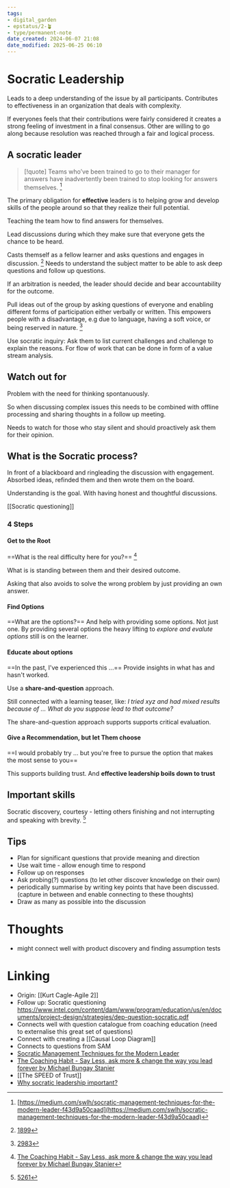 ```yaml
---
tags: 
- digital_garden
- epstatus/2-🪴
- type/permanent-note
date_created: 2024-06-07 21:08
date_modified: 2025-06-25 06:10
---
```

# Socratic Leadership

Leads to a deep understanding of the issue by all participants. Contributes to effectiveness in an organization that deals with complexity.

If everyones feels that their contributions were fairly considered it creates a strong feeling of investment in a final consensus. 
Other are willing to go along because resolution was reached through a fair and logical process.

## A socratic leader

> [!quote]
> Teams who’ve been trained to go to their manager for answers have inadvertently been trained to stop looking for answers themselves. [^1]

The primary obligation for **effective** leaders is to helping grow and develop skills of the people around so that they realize their full potential. 

Teaching the team how to find answers for themselves.

Lead discussions during which they make sure that everyone gets the chance to be heard.

Casts themself as a fellow learner and asks questions and engages in discussion. [^2] 
Needs to understand the subject matter to be able to ask deep questions and follow up questions.

If an arbitration is needed, the leader should decide and bear accountability for the outcome.

Pull ideas out of the group by asking questions of everyone and enabling different forms of participation either verbally or written. This empowers people with a disadvantage, e.g due to language, having a soft voice, or being reserved in nature. [^3]

Use socratic inquiry: Ask them to list current challenges and challenge to explain the reasons. For flow of work that can be done in form of a value stream analysis.

## Watch out for

Problem with the need for thinking spontanuously. 

So when discussing complex issues this needs to be combined with offline processing and sharing thoughts in a follow up meeting.

Needs to watch for those who stay silent and should proactively ask them for their opinion.

## What is the Socratic process?

In front of a blackboard and ringleading the discussion with engagement. Absorbed ideas, refinded them and then wrote them on the board.

Understanding is the goal. With having honest and thoughtful discussions.

[[Socratic questioning]]

### 4 Steps

#### Get to the Root

==What is the real difficulty here for you?== [^5]

What is is standing between them and their desired outcome.

Asking that also avoids to solve the wrong problem by just providing an own answer. 

#### Find Options

==What are the options?==
And help with providing some options. Not just one. By providing several options the heavy lifting to *explore and evalute options* still is on the learner.

#### Educate about options

==In the past, I've experienced this ...==
Provide insights in what has and hasn't worked.

Use a **share-and-question** approach.

Still connected with a learning teaser, like:
*I tried xyz and had mixed results because of ... What do you suppose lead to that outcome?*

The share-and-question approach supports  supports critical evaluation. 

#### Give a Recommendation, but let Them choose

==I would probably try ... but you're free to pursue the option that makes the most sense to you==

This supports building trust. And **effective leadership boils down to trust**

## Important skills

Socratic discovery, courtesy - letting others finishing and not interrupting and speaking with brevity. [^6]

## Tips

+ Plan for significant questions that provide meaning and direction
+ Use wait time - allow enough time to respond
+ Follow up on responses
+ Ask probing(?) questions (to let other discover knowledge on their own)
+ periodically summarise by writing key points that have been discussed. (capture in between and enable connecting to these thoughts)
+ Draw as many as possible into the discussion

# Thoughts

+ might connect well with product discovery and finding assumption tests

# Linking

+ Origin: [[Kurt Cagle-Agile 2]]
+ Follow up: Socratic questioning https://www.intel.com/content/dam/www/program/education/us/en/documents/project-design/strategies/dep-question-socratic.pdf
+ Connects well with question catalogue from coaching education (need to externalise this great set of questions)
+ Connect with creating a [[Causal Loop Diagram]]
+ Connects to questions from SAM
+ [Socratic Management Techniques for the Modern Leader](https://medium.com/swlh/socratic-management-techniques-for-the-modern-leader-f43d9a50caad)
+ [The Coaching Habit - Say Less, ask more & change the way you lead forever by Michael Bungay Stanier](https://www.blinkist.com/en/app/books/the-coaching-habit-en)
+ [[The SPEED of Trust]]
+ [Why socratic leadership important?](https://www.theblacksheep.community/socratic-leadership/)

[^1]: [https://medium.com/swlh/socratic-management-techniques-for-the-modern-leader-f43d9a50caad](https://medium.com/swlh/socratic-management-techniques-for-the-modern-leader-f43d9a50caad)
[^2]: [1899](kindle://book?action=open&asin=B08TPJWLHC&location=1899)
[^3]: [2983](kindle://book?action=open&asin=B08TPJWLHC&location=2983)
[^4]: [The Socratic Method](https://medium.com/swlh/socratic-management-techniques-for-the-modern-leader-f43d9a50caad)
[^5]: [The Coaching Habit - Say Less, ask more & change the way you lead forever by Michael Bungay Stanier](https://www.blinkist.com/en/app/books/the-coaching-habit-en)
[^6]: [5261](kindle://book?action=open&asin=B08TPJWLHC&location=5261)